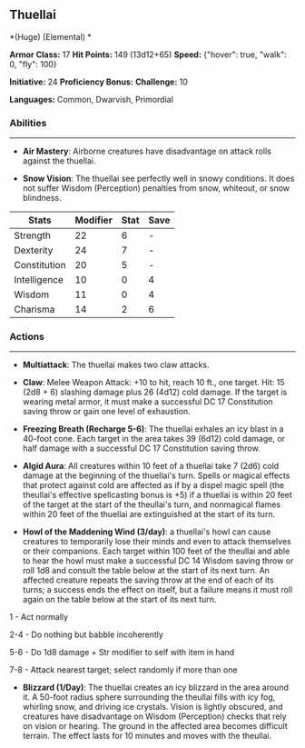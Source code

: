 ## Thuellai
*(Huge) (Elemental) *

**Armor Class:** 17
**Hit Points:** 149 (13d12+65)
**Speed:** {"hover": true, "walk": 0, "fly": 100}

**Initiative:** 24
**Proficiency Bonus:**
**Challenge:** 10

**Languages:** Common, Dwarvish, Primordial

### Abilities
 --- 
- **Air Mastery**: Airborne creatures have disadvantage on attack rolls against the thuellai.

- **Snow Vision**: The thuellai see perfectly well in snowy conditions. It does not suffer Wisdom (Perception) penalties from snow, whiteout, or snow blindness.



| Stats | Modifier | Stat | Save
| ---- | ---- | ---- | ---- |
| Strength | 22 | 6 | - |
| Dexterity | 24 | 7 | - |
| Constitution | 20 | 5 | - |
| Intelligence | 10 | 0 | 4 |
| Wisdom | 11 | 0 | 4 |
| Charisma | 14 | 2 | 6 |

### Actions
 --- 
- **Multiattack**: The thuellai makes two claw attacks.

- **Claw**: Melee Weapon Attack: +10 to hit, reach 10 ft., one target. Hit: 15 (2d8 + 6) slashing damage plus 26 (4d12) cold damage. If the target is wearing metal armor, it must make a successful DC 17 Constitution saving throw or gain one level of exhaustion.

- **Freezing Breath (Recharge 5-6)**: The thuellai exhales an icy blast in a 40-foot cone. Each target in the area takes 39 (6d12) cold damage, or half damage with a successful DC 17 Constitution saving throw.

- **Algid Aura**: All creatures within 10 feet of a thuellai take 7 (2d6) cold damage at the beginning of the thuellai's turn. Spells or magical effects that protect against cold are affected as if by a dispel magic spell (the theullai's effective spellcasting bonus is +5) if a thuellai is within 20 feet of the target at the start of the theullai's turn, and nonmagical flames within 20 feet of the thuellai are extinguished at the start of its turn.

- **Howl of the Maddening Wind (3/day)**: a thuellai's howl can cause creatures to temporarily lose their minds and even to attack themselves or their companions. Each target within 100 feet of the theullai and able to hear the howl must make a successful DC 14 Wisdom saving throw or roll 1d8 and consult the table below at the start of its next turn. An affected creature repeats the saving throw at the end of each of its turns; a success ends the effect on itself, but a failure means it must roll again on the table below at the start of its next turn.

1 - Act normally

2-4 - Do nothing but babble incoherently

5-6 - Do 1d8 damage + Str modifier to self with item in hand

7-8 - Attack nearest target; select randomly if more than one

- **Blizzard (1/Day)**: The thuellai creates an icy blizzard in the area around it. A 50-foot radius sphere surrounding the theullai fills with icy fog, whirling snow, and driving ice crystals. Vision is lightly obscured, and creatures have disadvantage on Wisdom (Perception) checks that rely on vision or hearing. The ground in the affected area becomes difficult terrain. The effect lasts for 10 minutes and moves with the theullai.

